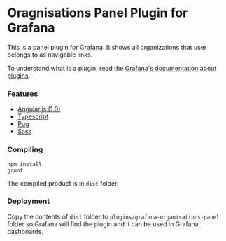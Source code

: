 # Oragnisations Panel Plugin for Grafana
This is a panel plugin for [Grafana](http://grafana.org/). It shows all organizations that user belongs to as navigable links.

To understand what is a plugin, read the [Grafana's documentation about plugins](http://docs.grafana.org/plugins/development/).

### Features
* [Angular.js (1.0)](https://angularjs.org/)
* [Typescript](https://www.typescriptlang.org/)
* [Pug](https://pugjs.org/api/getting-started.html)
* [Sass](http://sass-lang.com/)

### Compiling
```
npm install
grunt
```
The compiled product is in ``dist`` folder.

### Deployment
Copy the contents of ``dist`` folder to ``plugins/grafana-organisations-panel`` folder so Grafana will find the plugin and it can be used in Grafana dashboards.
